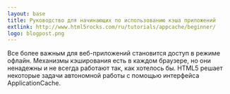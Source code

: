 ```yaml
---
layout: base
title: Руководство для начинающих по использованию кэша приложений
extlink: http://www.html5rocks.com/ru/tutorials/appcache/beginner/
logo: blogpost.png
---
```


Все более важным для веб-приложений становится доступ в режиме офлайн.
Механизмы кэширования есть в каждом браузере, но они ненадежны и не всегда работают так, как хотелось бы.
HTML5 решает некоторые задачи автономной работы с помощью интерфейса ApplicationCache.

